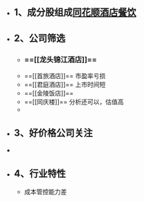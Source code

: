 - ## 1、成分股组成[同花顺酒店餐饮](http://q.10jqka.com.cn/thshy/detail/code/881161/)
- ## 2、公司筛选
	- ### ==[[龙头锦江酒店]]==
	- ==[[首旅酒店]]==   市盈率亏损
	- ==[[君庭酒店]]==  上市时间短
	- ==[[金陵饭店]]==
	- ==[[同庆楼]]== 分析还可以，估值高
	-
- ## 3、好价格公司关注
-
- ## 4、行业特性
	- 成本管控能力差